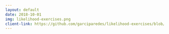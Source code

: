 ```yaml
---
layout: default
date: 2018-10-01
img: likelihood-exercises.png
client-link: https://github.com/garciparedes/likelihood-exercises/blob/master/notebook.pdf
---
```

